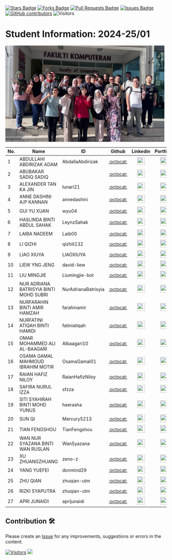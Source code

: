 <a href="https://github.com/drshahizan/research-design/stargazers"><img src="https://img.shields.io/github/stars/drshahizan/research-design" alt="Stars Badge"/></a>
<a href="https://github.com/drshahizan/research-design/network/members"><img src="https://img.shields.io/github/forks/drshahizan/research-design" alt="Forks Badge"/></a>
<a href="https://github.com/drshahizan/research-design/pulls"><img src="https://img.shields.io/github/issues-pr/drshahizan/research-design" alt="Pull Requests Badge"/></a>
<a href="https://github.com/drshahizan/research-design"><img src="https://img.shields.io/github/issues/drshahizan/research-design" alt="Issues Badge"/></a>
<a href="https://github.com/drshahizan/research-design/graphs/contributors"><img alt="GitHub contributors" src="https://img.shields.io/github/contributors/drshahizan/research-design?color=2b9348"></a>
![Visitors](https://api.visitorbadge.io/api/visitors?path=https%3A%2F%2Fgithub.com%2Fdrshahizan%2BDM&labelColor=%23d9e3f0&countColor=%23697689&style=flat)


# Student Information: 2024-25/01

<img src="../images/batch2.jpeg"  height="300" />

| No. | Name                                       | ID                | Github                                  | Linkedin                                                         | Portfolio |
|-----|--------------------------------------------|-------------------|:---------------------------------------:|:----------------------------------------------------------------:|:-------------:|
| 1   | ABDULLAHI ABDIRIZAK ADAM                   | AbdallaAbdirizak| [:octocat:](https://github.com/AbdallaAbdirizak)        | <a href="https://www.linkedin.com/in/"><img src="../images/linkedin.png" width="24px" height="24px"></a>  | <a href="batch2/AbdallaAbdirizak"><img src="../images/portfolio.png" width="24px" height="24px"></a> |
| 2   | ABUBAKAR SADIQ SADIQ                      |                   | [:octocat:](https://github.com/)        | <a href="https://www.linkedin.com/in/"><img src="../images/linkedin.png" width="24px" height="24px"></a>  | <a href="batch2/"><img src="../images/portfolio.png" width="24px" height="24px"></a> |
| 3   | ALEXANDER TAN KA JIN                      | lunari21 | [:octocat:](https://github.com/lunari21)        | <a href="https://www.linkedin.com/in/"><img src="../images/linkedin.png" width="24px" height="24px"></a>  | <a href="batch2/lunari21"><img src="../images/portfolio.png" width="24px" height="24px"></a> |
| 4   | ANNE DASHINI A/P KANNAN                    | annedashini       | [:octocat:](https://github.com/annedashini) | <a href="https://www.linkedin.com/in/"><img src="../images/linkedin.png" width="24px" height="24px"></a>  | <a href="batch2/annedashini"><img src="../images/portfolio.png" width="24px" height="24px"></a> |
| 5   | GUI YU XUAN                                | wyu04             | [:octocat:](https://github.com/wyu04)    | <a href="https://www.linkedin.com/in/"><img src="../images/linkedin.png" width="24px" height="24px"></a>  | <a href="batch2/wyu04"><img src="../images/portfolio.png" width="24px" height="24px"></a> |
| 6   | HASLINDA BINTI ABDUL SAHAK                 | LeynzSahak                  | [:octocat:](https://github.com/LeynzSahak)        | <a href="https://www.linkedin.com/in/"><img src="../images/linkedin.png" width="24px" height="24px"></a>  | <a href="batch2/LeynzSahak"><img src="../images/portfolio.png" width="24px" height="24px"></a> |
| 7   | LAIBA NADEEM                               | Laib00            | [:octocat:](https://github.com/Laib00)   | <a href="https://www.linkedin.com/in/"><img src="../images/linkedin.png" width="24px" height="24px"></a>  | <a href="batch2/Laib00"><img src="../images/portfolio.png" width="24px" height="24px"></a> |
| 8   | LI QIZHI                                   | 	qizhili132 | [:octocat:](https://github.com/qizhili132)        | <a href="https://www.linkedin.com/in/"><img src="../images/linkedin.png" width="24px" height="24px"></a>  | <a href="batch2/qizhili132"><img src="../images/portfolio.png" width="24px" height="24px"></a> |
| 9   | LIAO XIUYA                                 | LIAOXIUYA | [:octocat:](https://github.com/LIAOXIUYA)        | <a href="https://www.linkedin.com/in/"><img src="../images/linkedin.png" width="24px" height="24px"></a>  | <a href="batch2/LIAOXIUYA"><img src="../images/portfolio.png" width="24px" height="24px"></a> |
| 10  | LIEW YNG JENG                              | david-liew| [:octocat:](https://github.com/david-liew)        | <a href="https://www.linkedin.com/in/"><img src="../images/linkedin.png" width="24px" height="24px"></a>  | <a href="batch2/david-liew"><img src="../images/portfolio.png" width="24px" height="24px"></a> |
| 11  | LIU MINGJIE                                | Liumingjie-bot    | [:octocat:](https://github.com/Liumingjie-bot) | <a href="https://www.linkedin.com/in/"><img src="../images/linkedin.png" width="24px" height="24px"></a>  | <a href="batch2/Liumingjie-bot"><img src="../images/portfolio.png" width="24px" height="24px"></a> |
| 12  | NUR ADRIANA BATRISYIA BINTI MOHD SUBRI     | NurAdrianaBatrisyia | [:octocat:](https://github.com/NurAdrianaBatrisyia) | <a href="https://www.linkedin.com/in/"><img src="../images/linkedin.png" width="24px" height="24px"></a>  | <a href="batch2/NurAdrianaBatrisyia"><img src="../images/portfolio.png" width="24px" height="24px"></a> |
| 13  | NURFARAHIN BINTI AMIR HAMZAH               | farahinamir | [:octocat:](https://github.com/farahinamir)        | <a href="https://www.linkedin.com/in/"><img src="../images/linkedin.png" width="24px" height="24px"></a>  | <a href="batch2/farahinamir"><img src="../images/portfolio.png" width="24px" height="24px"></a> |
| 14  | NURFATINI ATIQAH BINTI HAMIDI              | fatiniatiqah      | [:octocat:](https://github.com/fatiniatiqah) | <a href="https://www.linkedin.com/in/"><img src="../images/linkedin.png" width="24px" height="24px"></a>  | <a href="batch2/fatiniatiqah"><img src="../images/portfolio.png" width="24px" height="24px"></a> |
| 15  | OMAR MOHAMMED ALI AL-BAAGARI               | Albaagari10       | [:octocat:](https://github.com/Albaagari10) | <a href="https://www.linkedin.com/in/"><img src="../images/linkedin.png" width="24px" height="24px"></a>  | <a href="batch2/Albaagari10"><img src="../images/portfolio.png" width="24px" height="24px"></a> |
| 16  | OSAMA GAMAL MAHMOUD IBRAHIM MOTIR          | OsamaGamal01      | [:octocat:](https://github.com/OsamaGamal01) | <a href="https://www.linkedin.com/in/"><img src="../images/linkedin.png" width="24px" height="24px"></a>  | <a href="batch2/OsamaGamal01"><img src="../images/portfolio.png" width="24px" height="24px"></a> |
| 17  | RAIAN HAFIZ NILOY                         | RaianHafizNiloy   | [:octocat:](https://github.com/RaianHafizNiloy) | <a href="https://www.linkedin.com/in/"><img src="../images/linkedin.png" width="24px" height="24px"></a>  | <a href="batch2/RaianHafizNiloy"><img src="../images/portfolio.png" width="24px" height="24px"></a> |
| 18  | SAFIRA NURUL IZZA                         | sfzza             | [:octocat:](https://github.com/sfzza)   | <a href="https://www.linkedin.com/in/"><img src="../images/linkedin.png" width="24px" height="24px"></a>  | <a href="batch2/sfzza"><img src="../images/portfolio.png" width="24px" height="24px"></a> |
| 19  | SITI SYAHIRAH BINTI MOHD YUNUS            | haerasha                  | [:octocat:](https://github.com/haerasha)        | <a href="https://www.linkedin.com/in/"><img src="../images/linkedin.png" width="24px" height="24px"></a>  | <a href="batch2/haerasha"><img src="../images/portfolio.png" width="24px" height="24px"></a> |
| 20  | SUN QI                                    | Mercury5213 | [:octocat:](https://github.com/Mercury5213)        | <a href="https://www.linkedin.com/in/"><img src="../images/linkedin.png" width="24px" height="24px"></a>  | <a href="batch2/Mercury5213"><img src="../images/portfolio.png" width="24px" height="24px"></a> |
| 21  | TIAN FENGSHOU                             | TianFengshou      | [:octocat:](https://github.com/TianFengshou) | <a href="https://www.linkedin.com/in/"><img src="../images/linkedin.png" width="24px" height="24px"></a>  | <a href="batch2/TianFengshou"><img src="../images/portfolio.png" width="24px" height="24px"></a> |
| 22  | WAN NUR SYAZANA BINTI WAN RUSLAN          | WanSyazana | [:octocat:](https://github.com/WanSyazana)        | <a href="https://www.linkedin.com/in/"><img src="../images/linkedin.png" width="24px" height="24px"></a>  | <a href="batch2/WanSyazana"><img src="../images/portfolio.png" width="24px" height="24px"></a> |
| 23  | XU ZHUANGZHUANG                           | zeno-z            | [:octocat:](https://github.com/zeno-z)  | <a href="https://www.linkedin.com/in/"><img src="../images/linkedin.png" width="24px" height="24px"></a>  | <a href="batch2/zeno-z"><img src="../images/portfolio.png" width="24px" height="24px"></a> |
| 24  | YANG YUEFEI                               | donmind29         | [:octocat:](https://github.com/donmind29) | <a href="https://www.linkedin.com/in/"><img src="../images/linkedin.png" width="24px" height="24px"></a>  | <a href="batch2/donmind29"><img src="../images/portfolio.png" width="24px" height="24px"></a> |
| 25  | ZHU QIAN                                  | zhuqian-utm       | [:octocat:](https://github.com/zhuqian-utm) | <a href="https://www.linkedin.com/in/"><img src="../images/linkedin.png" width="24px" height="24px"></a>  | <a href="batch2/zhuqian-utm"><img src="../images/portfolio.png" width="24px" height="24px"></a> |
| 26  | RIZKI SYAPUTRA | zhuqian-utm       | [:octocat:](https://github.com/rizkipm) | <a href="https://www.linkedin.com/in/"><img src="../images/linkedin.png" width="24px" height="24px"></a>  | <a href="batch2/rizkipm"><img src="../images/portfolio.png" width="24px" height="24px"></a> |
| 27  | APRI JUNAIDI |   aprijunaidi             | [:octocat:](https://github.com/aprijunaidi)       | <a href="https://www.linkedin.com/in/apri-junaidi-38b20217/"><img src="../images/linkedin.png" width="24px" height="24px"></a>  | <a href="batch1/aprijunaidi"><img src="../images/portfolio.png" width="24px" height="24px"></a> |

## Contribution 🛠️
Please create an [Issue](https://github.com/drshahizan/BDM/issues) for any improvements, suggestions or errors in the content.



[![Visitors](https://api.visitorbadge.io/api/visitors?path=https%3A%2F%2Fgithub.com%2Fdrshahizan&labelColor=%23697689&countColor=%23555555&style=plastic)](https://visitorbadge.io/status?path=https%3A%2F%2Fgithub.com%2Fdrshahizan)
![](https://hit.yhype.me/github/profile?user_id=81284918)

